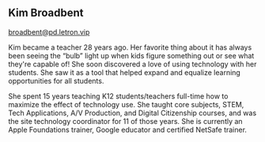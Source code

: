 ## Kim Broadbent

[broadbent@pd.letron.vip](mailto:broadbent@pd.letron.vip)

Kim became a teacher 28 years ago. Her favorite thing about it has always been seeing the “bulb” light up when kids figure something out or see what they're capable of! She soon discovered a love of using technology with her students. She saw it as a tool that helped expand and equalize learning opportunities for all students. 

She spent 15 years teaching K12 students/teachers full-time how to maximize the effect of technology use. She taught core subjects, STEM, Tech Applications, A/V Production, and Digital Citizenship courses, and was the site technology coordinator for 11 of those years. She is currently an Apple Foundations trainer, Google educator and certified NetSafe trainer.  
